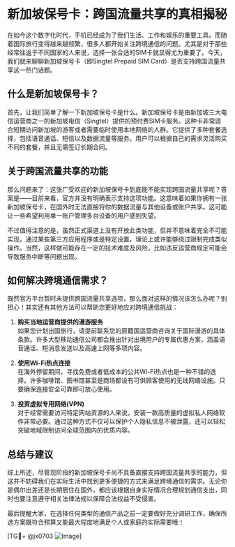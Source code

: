 # 新加坡保号卡：跨国流量共享的真相揭秘

在如今这个数字化时代，手机已经成为了我们生活、工作和娱乐的重要工具。而随着国际旅行变得越来越频繁，很多人都开始关注跨境通信的问题。尤其是对于那些经常往返于不同国家的人来说，选择一张合适的SIM卡就显得尤为重要了。今天，我们就来聊聊新加坡保号卡（即Singtel Prepaid SIM Card）是否支持跨国流量共享这一热门话题。

## 什么是新加坡保号卡？

首先，让我们简单了解一下新加坡保号卡是什么。新加坡保号卡是由新加坡三大电信运营商之一的新加坡电信（Singtel）提供的预付费SIM卡服务。这种卡非常适合短期访问新加坡的游客或者需要临时使用本地网络的人群。它提供了多种套餐选择，包括语音通话、短信以及数据流量等服务。用户可以根据自己的需求灵活购买不同的套餐，并且无需签订长期合同。

## 关于跨国流量共享的功能

那么问题来了：这张广受欢迎的新加坡保号卡到底能不能实现跨国流量共享呢？答案是——目前来看，官方并没有明确表示支持这项功能。这意味着如果你拥有一张新加坡保号卡，在国外时无法直接将你的数据流量与其他设备或账户共享。这可能让一些希望利用单一账户管理多台设备的用户感到失望。

不过值得注意的是，虽然正式渠道上没有开放此类功能，但并不意味着完全不可能实现。通过某些第三方应用程序或是特定设置，理论上或许能够绕过限制完成类似操作。当然，这样做可能存在一定的技术难度及风险，比如违反运营商规定可能会导致服务中断等问题出现。

## 如何解决跨境通信需求？

既然官方平台暂时未提供跨国流量共享选项，那么面对这样的情况该怎么办呢？别担心！其实还有其他方法可以帮助您更好地应对跨境通信挑战：

1. **购买当地运营商提供的漫游服务**  
   如果您计划出国旅行，请提前联系您的原籍国运营商咨询关于国际漫游的具体条款。许多大型移动通信公司都会推出针对出境用户的专属优惠方案，涵盖语音通话、短消息发送以及高速上网等多项内容。

2. **使用Wi-Fi热点连接**  
   在海外停留期间，寻找免费或者低成本的公共Wi-Fi热点也是一种不错的选择。许多咖啡馆、图书馆甚至是商场都设有可供顾客使用的无线网络设施。只要确保连接安全可靠即可放心使用。

3. **投资虚拟专用网络(VPN)**  
   对于经常需要访问特定网站资源的人来说，安装一款高质量的虚拟私人网络软件非常必要。通过这种方式不仅可以保护个人隐私信息不被泄露，还可以轻松突破地域限制访问全球范围内的优质内容。

## 总结与建议

综上所述，尽管现阶段的新加坡保号卡尚不具备直接支持跨国流量共享的能力，但这并不妨碍我们在实际生活中找到更多便捷的方式来满足跨境通信的需求。无论你是偶尔出差还是长期居住在国外，都应该根据自身实际情况合理规划通信支出，同时也要注意遵守相关法律法规以保障合法权益不受侵害。

最后提醒大家，在选择任何类型的通信产品之前一定要做好充分调研工作，确保所选方案既符合预算又能最大程度地满足个人或家庭的实际需要哦！

[TG💪+ @jx0703 ![Image](https://github.com/user-attachments/assets/dbca1d08-cadb-493c-b0ec-ad6f7a83f270)]
